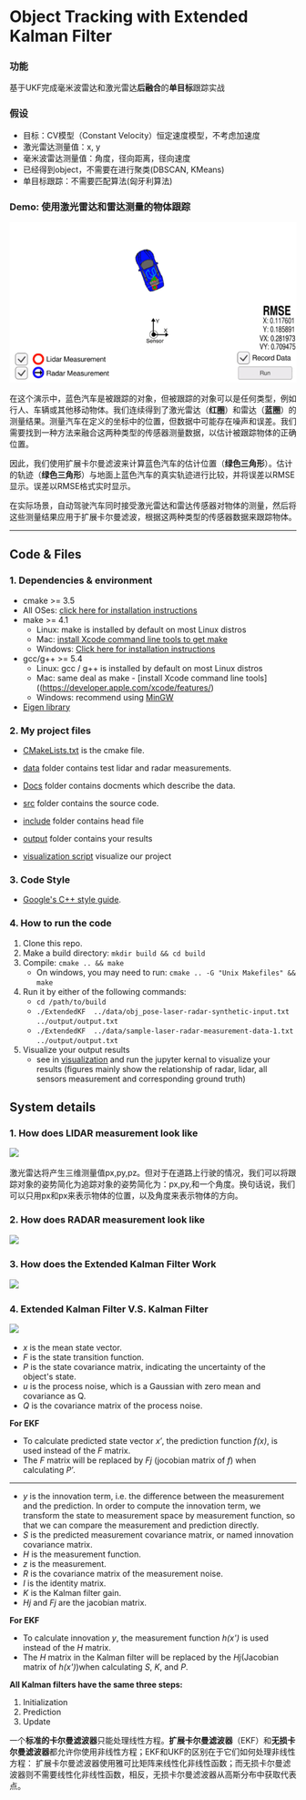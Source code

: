 # **Object Tracking with Extended Kalman Filter**

### 功能
基于UKF完成毫米波雷达和激光雷达**后融合**的**单目标**跟踪实战

### 假设
- 目标：CV模型（Constant Velocity）恒定速度模型，不考虑加速度
- 激光雷达测量值：x, y
- 毫米波雷达测量值：角度，径向距离，径向速度
- 已经得到object，不需要在进行聚类(DBSCAN, KMeans)
- 单目标跟踪：不需要匹配算法(匈牙利算法)

### **Demo: 使用激光雷达和雷达测量的物体跟踪**

[![gif_demo1][both_gif]](https://www.youtube.com/watch?v=XswKMtQBTCo)

在这个演示中，蓝色汽车是被跟踪的对象，但被跟踪的对象可以是任何类型，例如行人、车辆或其他移动物体。我们连续得到了激光雷达（**红圈**）和雷达（**蓝圈**）的测量结果。测量汽车在定义的坐标中的位置，但数据中可能存在噪声和误差。我们需要找到一种方法来融合这两种类型的传感器测量数据，以估计被跟踪物体的正确位置。

因此，我们使用扩展卡尔曼滤波来计算蓝色汽车的估计位置（**绿色三角形**）。估计的轨迹（**绿色三角形**）与地面上蓝色汽车的真实轨迹进行比较，并将误差以RMSE显示。误差以RMSE格式实时显示。

在实际场景，自动驾驶汽车同时接受激光雷达和雷达传感器对物体的测量，然后将这些测量结果应用于扩展卡尔曼滤波，根据这两种类型的传感器数据来跟踪物体。
 

---


## Code & Files
### 1. Dependencies & environment

* cmake >= 3.5
 * All OSes: [click here for installation instructions](https://cmake.org/install/)
* make >= 4.1
  * Linux: make is installed by default on most Linux distros
  * Mac: [install Xcode command line tools to get make](https://developer.apple.com/xcode/features/)
  * Windows: [Click here for installation instructions](http://gnuwin32.sourceforge.net/packages/make.htm)
* gcc/g++ >= 5.4
  * Linux: gcc / g++ is installed by default on most Linux distros
  * Mac: same deal as make - [install Xcode command line tools]((https://developer.apple.com/xcode/features/)
  * Windows: recommend using [MinGW](http://www.mingw.org/)
* [Eigen library](src/Eigen)


### 2. My project files

* [CMakeLists.txt](CMakeLists.txt) is the cmake file.

* [data](data) folder contains test lidar and radar measurements.

* [Docs](Docs) folder contains docments which describe the data.

* [src](src) folder contains the source code.

* [include](include) folder contains head file

* [output](output) folder contains your results

* [visualization script](output/visualization.ipynb) visualize our project


### 3. Code Style

* [Google's C++ style guide](https://google.github.io/styleguide/cppguide.html).


### 4. How to run the code

1. Clone this repo.
2. Make a build directory: `mkdir build && cd build`
3. Compile: `cmake .. && make` 
   * On windows, you may need to run: `cmake .. -G "Unix Makefiles" && make`
4. Run it by either of the following commands: 
   * `cd /path/to/build`
   * `./ExtendedKF  ../data/obj_pose-laser-radar-synthetic-input.txt ../output/output.txt`
   * `./ExtendedKF  ../data/sample-laser-radar-measurement-data-1.txt ../output/output.txt`
5. Visualize your output results
   * see in [visualization](output/visualization.ipynb) and run the jupyter kernal to visualize your results (figures mainly show the relationship of radar, lidar, all sensors measurement and corresponding ground truth)
## System details

### 1. How does LIDAR measurement look like

![][image4]

激光雷达将产生三维测量值px,py,pz。但对于在道路上行驶的情况，我们可以将跟踪对象的姿势简化为追踪对象的姿势简化为：px,py,和一个角度。换句话说，我们可以只用px和px来表示物体的位置，以及角度来表示物体的方向。



### 2. How does RADAR measurement look like

![][image5]




### 3. How does the Extended Kalman Filter Work


![][image2]


### 4. Extended Kalman Filter V.S. Kalman Filter


![][image3]


* _x_ is the mean state vector.
* _F_ is the state transition function.
* _P_ is the state covariance matrix, indicating the uncertainty of the object's state.
* _u_ is the process noise, which is a Gaussian with zero mean and covariance as Q.
* _Q_ is the covariance matrix of the process noise.

**For EKF**
* To calculate predicted state vector _x′_, the prediction function _f(x)_, is used instead of the _F_ matrix.
* The _F_ matrix will be replaced by _Fj_ (jocobian matrix of _f_) when calculating _P′_.

---------------------------------------------------------

* _y_ is the innovation term, i.e. the difference between the measurement and the prediction. In order to compute the innovation term, we transform the state to measurement space by measurement function, so that we can compare the measurement and prediction directly.
* _S_ is the predicted measurement covariance matrix, or named innovation covariance matrix.
* _H_ is the measurement function.
* _z_ is the measurement.
* _R_ is the covariance matrix of the measurement noise.
* _I_ is the identity matrix.
* _K_ is the Kalman filter gain.
* _Hj_ and _Fj_ are the jacobian matrix.

**For EKF**
* To calculate innovation _y_, the measurement function _h(x')_ is used instead of the _H_ matrix.
* The _H_ matrix in the Kalman filter will be replaced by the _Hj_(Jacobian matrix of _h(x')_)when calculating _S_, _K_, and _P_.


**All Kalman filters have the same three steps:**

1. Initialization
2. Prediction
3. Update

一个**标准的卡尔曼滤波器**只能处理线性方程。**扩展卡尔曼滤波器**（EKF）和**无损卡尔曼滤波器**都允许你使用非线性方程；EKF和UKF的区别在于它们如何处理非线性方程： 扩展卡尔曼滤波器使用雅可比矩阵来线性化非线性函数；而无损卡尔曼滤波器则不需要线性化非线性函数，相反，无损卡尔曼滤波器从高斯分布中获取代表点。




[//]: # (Image References)
[image1]: ./data/ekf_combine.png
[image2]: ./data/ekf_flow.jpg
[image3]: ./data/ekf_vs_kf.jpg
[image4]: ./data/lidar.jpg
[image5]: ./data/radar.jpg
[image6]: ./data/camera-vs-radar-vs-lidar_1.png
[radar_gif]: ./data/radar.gif
[lidar_gif]: ./data/lidar.gif
[both_gif]: ./data/both_lidar_radar.gif
